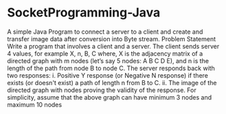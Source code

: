 # SocketProgramming-Java
A simple Java Program to connect a server to a client and create and transfer image data after conversion into Byte stream.
Problem Statement
Write a program that involves a client and a server. 
The client sends server 4 values, for example X, n, B, C where, X is the adjacency matrix of a directed graph with m nodes (let’s say 5 nodes: A B C D E), and n is the length of the path from node B to node C. 
The server responds back with two responses: 
  i. Positive Y response (or Negative N response) if there exists (or doesn't exist) a path of length n from B to C. 
  ii. The image of the directed graph with nodes proving the validity of the response. 
For simplicity, assume that the above graph can have minimum 3 nodes and maximum 10 nodes
